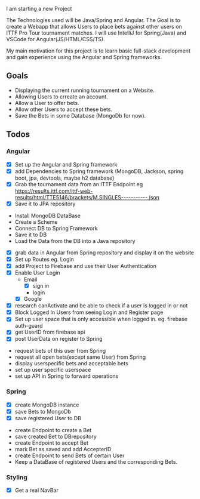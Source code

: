 I am starting a new Project

The Technologies used will be Java/Spring and Angular.
The Goal is to create a Webapp that allows Users to place bets against other users on ITTF Pro Tour tournament matches.
I will use IntelliJ for Spring(Java) and VSCode for Angular(JS/HTML/CSS/TS).

My main motivation for this project is to learn basic full-stack development and gain experience using the Angular and Spring frameworks.

## Goals

* Displaying the current running tournament on a Website.
* Allowing Users to crreate an account.
* Allow a User to offer bets.
* Allow other Users to accept these bets.
* Save the Bets in some Database (MongoDb for now).

## Todos

### Angular

* [x] Set up the Angular and Spring framework
* [x] add Dependencies to Spring framework (MongoDB, Jackson, spring boot, jpa, devtools, maybe h2 database)
* [x] Grab the tournament data from an ITTF Endpoint eg https://results.ittf.com/ittf-web-results/html/TTE5146/brackets/M.SINGLES-----------.json
* [x] Save it to JPA repository
* Install MongoDB DataBase
* Create a Scheme
* Connect DB to Spring Framework
* Save it to DB
* Load the Data from the DB into a Java repository
* [x] grab data in Angular from Spring repository and display it on the website
* [x] Set up Routes eg. Login
* [x] add Project to Firebase and use their User Authentication
* [x] Enable User Login
  * Email
    * [x] sign in
    * login
  * [x] Google
* [x] research canActivate and be able to check if a user is logged in or not
* [x] Block Logged In Users from seeing Login and Register page
* [x] Set up user space that is only accessible when logged in. eg. firebase auth-guard
* [x] get UserID from firebase api
* [x] post UserData on register to Spring
* request bets of this user from Spring
* request all open bets(except same User) from Spring
* display userspecific bets and acceptable bets
* set up user specific userspace
* set up API in Spring to forward operations

### Spring

* [x] create MongoDB instance
* [x] save Bets to MongoDb
* [x] save registered User to DB
* create Endpoint to create a Bet
* save created Bet to DBrepository
* create Endpoint to accept Bet
* mark Bet as saved and add AccepterID
* create Endpoint to send Bets of certain User
* Keep a DataBase of registered Users and the corresponding Bets.

### Styling

* [x] Get a real NavBar





